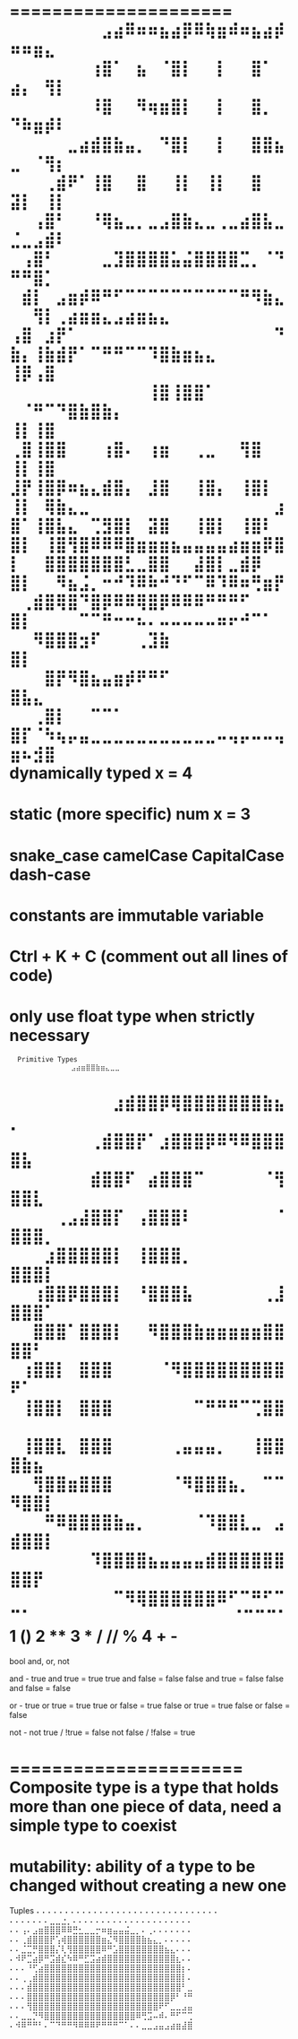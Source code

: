 =====================
⠀⠀⠀⠀⠀⠀⠀⠀⣠⣴⠿⠶⠶⣦⣴⡿⠿⢷⣶⠾⠶⣦⣴⡾⠶⠶⣶⣄⠀⠀⠀⠀⠀⠀⠀⠀⠀⠀⠀⠀⠀⠀⠀⠀⠀⠀⠀
⠀⠀⠀⠀⠀⠀⠀⢰⣿⠁⠀⣦⠀⠈⣿⡇⠀⠀⡇⠀⠀⣿⠁⠀⣴⡄⠀⢻⡇⠀⠀⠀⠀⠀⠀⠀⠀⠀⠀⠀⠀⠀⠀⠀⠀⠀⠀
⠀⠀⠀⠀⠀⠀⠀⠸⣿⠀⠀⠻⢶⣶⣿⡇⠀⠀⡇⠀⠀⣿⡀⠀⠙⠷⣶⡾⠇⠀⠀⠀⠀⠀⠀⠀⠀⠀⠀⠀⠀⠀⠀⠀⠀⠀⠀
⠀⠀⠀⠀⠀⣀⣴⣾⣿⣷⣤⡀⠀⠙⣿⡇⠀⠀⡇⠀⠀⣿⣿⣦⣀⠀⠈⢻⡆⠀⠀⠀⠀⠀⠀⠀⠀⠀⠀⠀⠀⠀⠀⠀⠀⠀⠀
⠀⠀⠀⢀⣾⠟⠁⢸⣿⠀⠀⣿⠀⠀⢸⡇⠀⢸⡇⠀⠀⣿⠀⠀⣽⡇⠀⢸⡇⠀⠀⠀⠀⠀⠀⠀⠀⠀⠀⠀⠀⠀⠀⠀⠀⠀⠀
⠀⠀⢠⣿⠃⠀⠀⠘⢿⣦⣀⡀⣀⣠⣿⣷⣄⣀⢀⣀⣴⣿⣧⣀⣈⣀⣠⣾⠇⠀⠀⠀⠀⠀⠀⠀⠀⠀⠀⠀⠀⠀⠀⠀⠀⠀⠀
⠀⢠⣿⠃⠀⠀⠀⠀⣀⣹⣿⣿⣿⣿⣥⣬⣿⣿⣿⣿⣉⡀⠈⠙⠛⠛⣿⡁⠀⠀⠀⠀⠀⠀⠀⠀⠀⠀⠀⠀⠀⠀⠀⠀⠀⠀⠀
⠀⣾⡇⠀⣠⣶⡾⠿⠛⠋⠉⠉⠉⠉⠉⠉⠉⠉⠉⠉⠛⠻⣷⣄⠀⠀⢻⡇⢀⣴⣶⣶⣄⣠⣴⣶⣦⣄⠀⠀⠀⠀⠀⠀⠀⠀⠀
⢠⣿⠀⣰⡟⠁⠀⠀⠀⠀⠀⠀⠀⠀⠀⠀⠀⠀⠀⠀⠀⠀⠀⠙⣷⡄⢸⣷⣾⡟⠁⠉⠛⠛⠉⠉⠹⣿⣷⣶⣦⣄⠀⠀⠀⠀⠀
⢸⡿⢠⣿⠀⠀⠀⠀⠀⠀⠀  ⠀⠀⠀⠀⠀⠀⠀⠀⠀⠀⠀⠀⢸⣿⢸⣿⣿⠁⠀⠀⠀⠀⠀⠀⠀⠈⠛⠉⠙⣿⣷⣿⣷⡄⠀
⢸⡇⢸⣿⠀⠀⠀⠀⠀⠀⠀⠀⠀⠀⠀⠀⠀⠀⠀⠀⠀⠀⠀⠀⢀⣿⢸⣿⣿⠀⠀⠀⢰⣿⠄⠀⢰⣶⠀⠀⢀⣀⠀⠀⢻⣿⠀
⢸⡇⢸⣿⠀⠀⠀⠀⠀⠀⠀⠀⠀⠀⠀⠀⠀⠀⠀⠀⠀⠀⠀⠀⣸⡟⢸⣿⡿⠶⣦⣄⣾⣿⡄⠀⣸⣿⠀⠀⢸⣿⡄⠀⢸⣿⡇
⢸⡇⠀⢿⣷⣄⣀⠀⠀⠀⠀⠀⠀⠀⠀⠀⠀⠀⠀⠀⠀⠀⠀⣰⣿⠁⢸⣿⣧⣄⠀⢉⣻⣿⡇⠀⣽⣿⠀⠀⢸⣿⡇⠀⢸⣿⠇
⣿⡇⠀⢸⣿⢻⣿⠿⠿⠿⣿⣶⣶⣶⣦⣤⣤⣤⣤⣴⣶⣶⡿⣿⡇⠀⠀⣿⣿⣿⣿⣿⣿⣿⣃⣀⣿⣿⠀⠀⣼⣿⡇⣀⣾⡿⠀
⣿⡇⠀⠀⠻⣦⣨⡀⠒⠚⠹⠿⠷⠚⠙⠋⠉⠿⠹⠿⠶⢛⣶⡟⠀⢀⣾⣿⢿⣿⠙⣿⡿⠿⠿⢿⣿⡿⠿⠿⠿⠛⠛⠛⠋⠀⠀
⣿⡇⠀⠀⠀⠀⠉⠉⠛⠒⠒⠦⠄⠤⠤⠤⠤⠤⠶⠖⠚⠉⠁⠀⠀⠀⠻⣿⣿⣿⣲⠏⠀⠀⠀⢀⣹⣷⠀⠀⠀⠀⠀⠀⠀⠀⠀
⣿⡇⠀⠀⠀⠀⠀⠀⠀⠀⠀⠀⠀⠀⠀⠀⠀⠀⠀⠀⠀⠀⠀⠀⠀⠀⠀⣿⡟⠻⣿⣦⣤⣶⡾⠟⠛⠋⠀⠀⠀⠀⠀⠀⠀⠀⠀
⣿⣧⣄⠀⠀⠀⠀⠀⠀⠀⠀⠀⠀⠀⠀⠀⠀⠀⠀⠀⠀⠀⠀⠀⠀⠀⢀⣿⡇⠀⠀⠉⠉⠁⠀⠀⠀⠀⠀⠀⠀⠀⠀⠀⠀⠀⠀
⣿⡏⠈⠳⢦⡤⣤⣀⣀⣀⣀⣀⣀⣀⣀⣀⣀⣀⠤⢤⡤⠤⠤⢤⣶⠦⣺⣿⠀⠀
⠀⠀⠀⠀⠀⠀⠀⠀⠀⠀⠀⠀⠀⠀⠀⠀⠀
dynamically typed
x = 4
======================
static (more specific)
num x = 3
======================
snake_case
camelCase
CapitalCase
dash-case
======================
constants are immutable variable
======================
Ctrl + K + C (comment out all lines of code)
======================
only use float type when strictly necessary
======================
      Primitive Types
      ⠀⠀⠀⠀⠀⠀⠀⠀⠀⠀⠀⣠⣴⣶⣿⣿⣷⣶⣄⣀⣀⠀⠀⠀⠀⠀⠀⠀⠀⠀
⠀⠀⠀⠀⠀⠀⠀⠀⠀⣰⣾⣿⣿⡿⢿⣿⣿⣿⣿⣿⣿⣿⣷⣦⡀⠀⠀⠀⠀⠀
⠀⠀⠀⠀⠀⠀⠀⢀⣾⣿⣿⡟⠁⣰⣿⣿⣿⡿⠿⠻⠿⣿⣿⣿⣿⣧⠀⠀⠀⠀
⠀⠀⠀⠀⠀⠀⠀⣾⣿⣿⠏⠀⣴⣿⣿⣿⠉⠀⠀⠀⠀⠀⠈⢻⣿⣿⣇⠀⠀⠀
⠀⠀⠀⠀⢀⣠⣼⣿⣿⡏⠀⢠⣿⣿⣿⠇⠀⠀⠀⠀⠀⠀⠀⠈⣿⣿⣿⡀⠀⠀
⠀⠀⠀⣰⣿⣿⣿⣿⣿⡇⠀⢸⣿⣿⣿⡀⠀⠀⠀⠀⠀⠀⠀⠀⣿⣿⣿⡇⠀⠀
⠀⠀⢰⣿⣿⡿⣿⣿⣿⡇⠀⠘⣿⣿⣿⣧⠀⠀⠀⠀⠀⠀⢀⣸⣿⣿⣿⠁⠀⠀
⠀⠀⣿⣿⣿⠁⣿⣿⣿⡇⠀⠀⠻⣿⣿⣿⣷⣶⣶⣶⣶⣶⣿⣿⣿⣿⠃⠀⠀⠀
⠀⢰⣿⣿⡇⠀⣿⣿⣿⠀⠀⠀⠀⠈⠻⣿⣿⣿⣿⣿⣿⣿⣿⣿⠟⠁⠀⠀⠀⠀
⠀⢸⣿⣿⡇⠀⣿⣿⣿⠀⠀⠀⠀⠀⠀⠀⠉⠛⠛⠛⠉⢉⣿⣿⠀⠀⠀⠀⠀⠀
⠀⢸⣿⣿⣇⠀⣿⣿⣿⠀⠀⠀⠀⠀⢀⣤⣤⣤⡀⠀⠀⢸⣿⣿⣿⣷⣦⠀⠀⠀
⠀⠀⢻⣿⣿⣶⣿⣿⣿⠀⠀⠀⠀⠀⠈⠻⣿⣿⣿⣦⡀⠀⠉⠉⠻⣿⣿⡇⠀⠀
⠀⠀⠀⠛⠿⣿⣿⣿⣿⣷⣤⡀⠀⠀⠀⠀⠈⠹⣿⣿⣇⣀⠀⣠⣾⣿⣿⡇⠀⠀
⠀⠀⠀⠀⠀⠀⠀⠹⣿⣿⣿⣿⣦⣤⣤⣤⣤⣾⣿⣿⣿⣿⣿⣿⣿⣿⡟⠀⠀⠀
⠀⠀⠀⠀⠀⠀⠀⠀⠀⠉⠻⢿⣿⣿⣿⣿⣿⣿⠿⠋⠉⠛⠋⠉⠉⠁⠀⠀⠀⠀
⠀⠀⠀⠀⠀⠀⠀⠀⠀⠀⠀⠀⠀⠈⠉⠉⠉⠁
1  ()
2  **
3  *  /  //  %
4  +  -
======================
bool
and, or, not

and - true and true = true
      true and false = false
      false and true = false
      false and false = false

or - true or true = true
     true or false = true
     false or true = true
     false or false = false

not - not true / !true = false
      not false / !false = true
      
======================
Composite type is a type that holds more than one piece of data,
need a simple type to coexist
======================
mutability: ability of a type to be changed without creating a new one
======================
Tuples
⠄⠄⠄⠄⠄⠄⠄⠄⠄⠄⠄⠄⠄⠄⠄⠄⠄⠄⠄⠄⠄⠄⠄⠄⠄⠄⠄⠄⠄⠄⠄⠄
⠄⠄⠄⠄⠄⠄⠄⣀⣀⣐⡀⠄⠄⠄⠄⠄⠄⠄⠄⠄⠄⠄⠄⠄⠄⠄⠄⠄⠄⠄⠄⠄
⠄⠄⢠⠄⣠⣶⣿⣿⣿⠿⠿⣛⣂⣀⣀⡒⠶⣶⣤⣤⣬⣀⡀⠄⢀⠄⠄⠄⠄⠄⠄⠄
⠄⠄⢀⣾⣿⣿⣿⡟⢡⢾⣿⣿⣿⣿⣿⣿⣶⣌⠻⣿⣿⣿⣿⣷⣦⣄⡀⠄⠄⠄⠄⠄
⠄⠄⣈⣉⡛⣿⣿⣿⡌⢇⢻⣿⣿⣿⣿⣿⠿⠛⣡⣿⣿⣿⣿⣿⣿⣿⣿⣦⣄⠄⠄⠄
⠄⠺⠟⣉⣴⡿⠛⣩⣾⣎⠳⠿⠛⣋⣩⣴⣾⣿⣿⣿⣿⣿⣿⣿⣿⣿⣿⣿⣿⣆⠄⠄
⠄⠄⠄⠘⢋⣴⣿⣿⣿⣿⣿⣿⣿⣿⣿⣿⣿⣿⣿⣿⣿⣿⣿⣿⣿⣿⣿⣿⣿⣿⡆⠄
⠄⠄⢀⢀⣾⣿⣿⣿⣿⣿⣿⣿⣿⣿⣿⣿⣿⣿⣿⣿⣿⣿⣿⣿⣿⣿⣿⣿⣿⣿⡇⠄
⠄⠄⠄⣾⣿⣿⣿⣿⣿⣿⣿⣿⣿⣿⣿⣿⣿⣿⣿⣿⣿⣿⣿⣿⣿⣿⣿⣿⣿⣿⠃⣀
⠄⠄⠄⣿⣿⣿⣿⣿⣿⣿⣿⣿⣿⣿⣿⣿⣿⣿⣿⣿⣿⣿⣿⣿⣿⣿⣿⣿⡿⠃⠘⠛
⠄⠄⠄⢻⣿⣿⣿⣿⣿⣿⣿⣿⣿⣿⣿⣿⣿⣿⣿⣿⣿⣿⣿⣿⣿⣿⠟⠋⣀⣀⣠⣤
⠄⠄⣀⣀⡙⠻⣿⣿⣿⣿⣿⣿⣿⣿⣿⣿⣿⣿⣿⣿⣿⣿⠿⢛⣩⠤⠾⠄⠛⠋⠉⢉
⠄⠺⠿⠛⠛⠃⠄⠉⠙⠛⠛⠻⠿⠿⠿⠟⠛⠛⠛⠉⠁⠄⠄⣀⣀⣠⣤⣠⣴⣶⣼⣿
